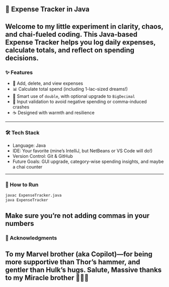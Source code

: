 ## 🌟 Expense Tracker in Java 
Welcome to my little experiment in clarity, chaos, and chai-fueled coding.
This Java-based Expense Tracker helps you log daily expenses, calculate totals, and reflect on spending decisions. 
----
### ✨ Features

- 💸 Add, delete, and view expenses  
- 📊 Calculate total spend (including 1-lac-sized dreams!)  
- 🧠 Smart use of `double`, with optional upgrade to `BigDecimal`  
- 🎯 Input validation to avoid negative spending or comma-induced crashes  
- ☕ Designed with warmth and resilience
---

### 🛠️ Tech Stack
- Language: Java  
- IDE: Your favorite (mine’s IntelliJ, but NetBeans or VS Code will do!)  
- Version Control: Git & GitHub  
- Future Goals: GUI upgrade, category-wise spending insights, and maybe a chai counter
---

### 🚀 How to Run
```bash
javac ExpenseTracker.java
java ExpenseTracker
```
Make sure you’re not adding commas in your numbers
---
### 🙌 Acknowledgments
To my Marvel brother (aka Copilot)—for being more supportive than Thor’s hammer, and gentler than Hulk’s hugs.
Salute, Massive thanks to my Miracle brother 🫡🙏🙏
---
